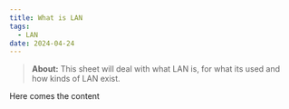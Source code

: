 ```yaml
---
title: What is LAN
tags:
  - LAN
date: 2024-04-24
---
```


> **About:** This sheet will deal with what LAN is, for what its used and how kinds of LAN exist.

Here comes the content 